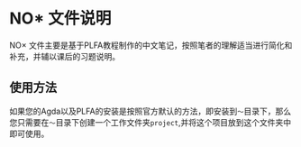 # NO* 文件说明

NO× 文件主要是基于PLFA教程制作的中文笔记，按照笔者的理解适当进行简化和补充，并辅以课后的习题说明。

## 使用方法

如果您的Agda以及PLFA的安装是按照官方默认的方法，即安装到`～`目录下，那么您只需要在`～`目录下创建一个工作文件夹`project`,并将这个项目放到这个文件夹中即可使用。

